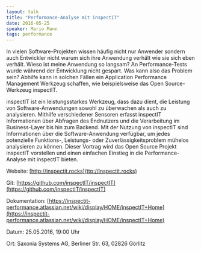 ```yaml
---
layout: talk
title: "Performance-Analyse mit inspectIT"
date: 2016-05-25
speaker: Mario Mann
tags: performance
---
```


In vielen Software-Projekten wissen häufig nicht nur Anwender sondern auch Entwickler nicht warum sich ihre Anwendung verhält wie sie sich eben verhält. Wieso ist meine Anwendung so langsam? An Performance-Tests wurde während der Entwicklung nicht gespart. Was kann also das Problem sein? Abhilfe kann in solchen Fällen ein Application Performance Management Werkzeug schaffen, wie beispielsweise das Open Source-Werkzeug inspectIT.

inspectIT ist ein leistungsstarkes Werkzeug, dass dazu dient, die Leistung von Software-Anwendungen sowohl zu überwachen als auch zu analysieren. Mithilfe verschiedener Sensoren erfasst inspectIT Informationen über Abfragen des Endnutzers und die Verarbeitung im Business-Layer bis hin zum Backend. Mit der Nutzung von inspectIT sind Informationen über die Software-Anwendung verfügbar, um jedes potenzielle Funktions-, Leistungs- oder Zuverlässigkeitsproblem mühelos analysieren zu können. Dieser Vortrag wird das Open Source Projekt inspectIT vorstellen und einen einfachen Einstieg in die Performance-Analyse mit inspectIT bieten.

Website: [http://inspectit.rocks](ttp://inspectit.rocks)

Git: [https://github.com/inspectIT/inspectIT](https://github.com/inspectIT/inspectIT)

Dokumentation: [https://inspectit-performance.atlassian.net/wiki/display/HOME/inspectIT+Home](https://inspectit-performance.atlassian.net/wiki/display/HOME/inspectIT+Home)


Datum: 25.05.2016, 19:00 Uhr

Ort: Saxonia Systems AG, Berliner Str. 63, 02826 Görlitz
